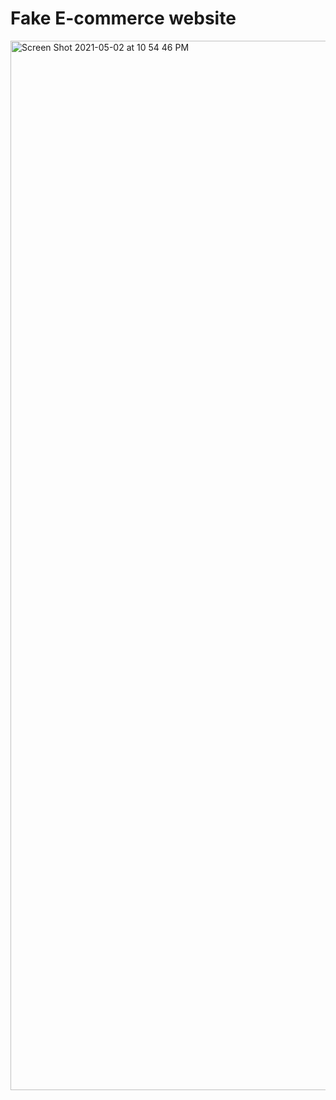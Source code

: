 # Fake E-commerce website

<img width="1679" alt="Screen Shot 2021-05-02 at 10 54 46 PM" src="https://user-images.githubusercontent.com/23088621/116837689-808cf700-ab99-11eb-89ad-91c65cf2b2ef.png">



